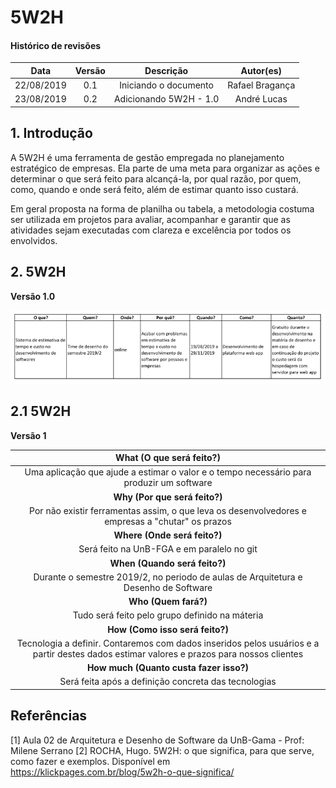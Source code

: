 # 5W2H

#### Histórico de revisões
|   Data   |  Versão  |        Descrição       |          Autor(es)          |
|:--------:|:--------:|:----------------------:|:---------------------------:|
|22/08/2019|   0.1    | Iniciando o documento       |  Rafael Bragança   |
| 23/08/2019 | 0.2 | Adicionando 5W2H - 1.0 | André Lucas |

## 1. Introdução

A 5W2H é uma ferramenta de gestão empregada no planejamento estratégico de empresas. Ela parte de uma meta para organizar as ações e determinar o que será feito para alcançá-la, por qual razão, por quem, como, quando e onde será feito, além de estimar quanto isso custará.

Em geral proposta na forma de planilha ou tabela, a metodologia costuma ser utilizada em projetos para avaliar, acompanhar e garantir que as atividades sejam executadas com clareza e excelência por todos os envolvidos.

## 2. 5W2H

**Versão 1.0**

![5W2H 1.0 - Cauê Mateus](img/5w2h_Cauê.png)<br>

## 2.1 5W2H

**Versão 1**

|What (O que será feito?)|
|:--:|
|Uma aplicação que ajude a estimar o valor e o tempo necessário para produzir um software|
|**Why (Por que será feito?)**|
|Por não existir ferramentas assim, o que leva os desenvolvedores e empresas a "chutar" os prazos|
|**Where (Onde será feito?)**|
|Será feito na UnB-FGA e em paralelo no git|
|**When (Quando será feito?)**|
|Durante o semestre 2019/2, no periodo de aulas de Arquitetura e Desenho de Software|
|**Who (Quem fará?)**|
|Tudo será feito pelo grupo definido na máteria|
|**How (Como isso será feito?)**|
|Tecnologia a definir. Contaremos com dados inseridos pelos usuários e a partir destes dados estimar valores e prazos para nossos clientes|
|**How much (Quanto custa fazer isso?)**|
|Será feita após a definição concreta das tecnologias|


## Referências

[1] Aula 02 de Arquitetura e Desenho de Software da UnB-Gama - Prof: Milene Serrano
[2] ROCHA, Hugo. 5W2H: o que significa, para que serve, como fazer e exemplos. Disponível em https://klickpages.com.br/blog/5w2h-o-que-significa/
